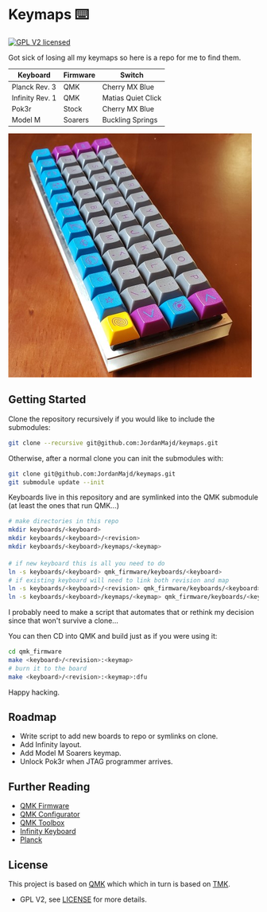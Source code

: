 # Keymaps ⌨️

[![GPL V2 licensed](https://img.shields.io/badge/license-GPL-blue.svg)](/LICENSE)

Got sick of losing all my keymaps so here is a repo for me to find them.

| Keyboard        | Firmware | Switch             |
|-----------------|----------|--------------------|
| Planck Rev. 3   | QMK      | Cherry MX Blue     |
| Infinity Rev. 1 | QMK      | Matias Quiet Click |
| Pok3r           | Stock    | Cherry MX Blue     |
| Model M         | Soarers  | Buckling Springs   |

![Planck keyboard with DSA Deep Space keycaps](/assets/planck.jpg)

## Getting Started

Clone the repository recursively if you would like to include the submodules:

```bash
git clone --recursive git@github.com:JordanMajd/keymaps.git
```

Otherwise, after a normal clone you can init the submodules with:

```bash
git clone git@github.com:JordanMajd/keymaps.git
git submodule update --init
```

Keyboards live in this repository and are symlinked into the QMK submodule (at least the ones that run QMK...)

```bash
# make directories in this repo
mkdir keyboards/<keyboard>
mkdir keyboards/<keyboard>/<revision>
mkdir keyboards/<keyboard>/keymaps/<keymap>

# if new keyboard this is all you need to do
ln -s keyboards/<keyboard> qmk_firmware/keyboards/<keyboard>
# if existing keyboard will need to link both revision and map
ln -s keyboards/<keyboard>/<revision> qmk_firmware/keyboards/<keyboard>/<revision>
ln -s keyboards/<keyboard>/keymaps/<keymap> qmk_firmware/keyboards/<keyboard>/keymaps/<keymap>
```

I probably need to make a script that automates that or rethink my decision since that won't survive a clone...

You can then CD into QMK and build just as if you were using it:

```bash
cd qmk_firmware
make <keyboard>/<revision>:<keymap>
# burn it to the board
make <keyboard>/<revision>:<keymap>:dfu
```

Happy hacking.

## Roadmap

- Write script to add new boards to repo or symlinks on clone.
- Add Infinity layout.
- Add Model M Soarers keymap.
- Unlock Pok3r when JTAG programmer arrives.

## Further Reading

- [QMK Firmware][qmk_firm]
- [QMK Configurator][qmk_conf]
- [QMK Toolbox](qmk_tool)
- [Infinity Keyboard](inf)
- [Planck](planck)

## License

This project is based on [QMK][qmk_firm] which which in turn is based on [TMK][tmk_firm].

- GPL V2, see [LICENSE](/LICENSE) for more details.

[tmk_firm]: https://github.com/tmk/tmk_keyboard
[qmk_firm]: https://github.com/qmk/qmk_firmware
[qmk_conf]: https://config.qmk.fm/#/planck/rev5/LAYOUT_ortho_4x12
[qmk_tool]: https://github.com/qmk/qmk_toolbox/releases
[inf]: https://input.club/devices/infinity-keyboard/
[planck]: https://olkb.com/planck
[pok3r]: http://www.vortexgear.tw/vortex2_2.asp?kind=47&kind2=220&kind3=&kind4=998